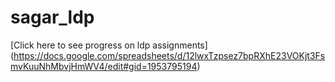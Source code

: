 # sagar_ldp

[Click here to see progress on ldp assignments] (https://docs.google.com/spreadsheets/d/12lwxTzpsez7bpRXhE23VOKjt3FsmvKuuNhMbvjHmWV4/edit#gid=1953795194)

